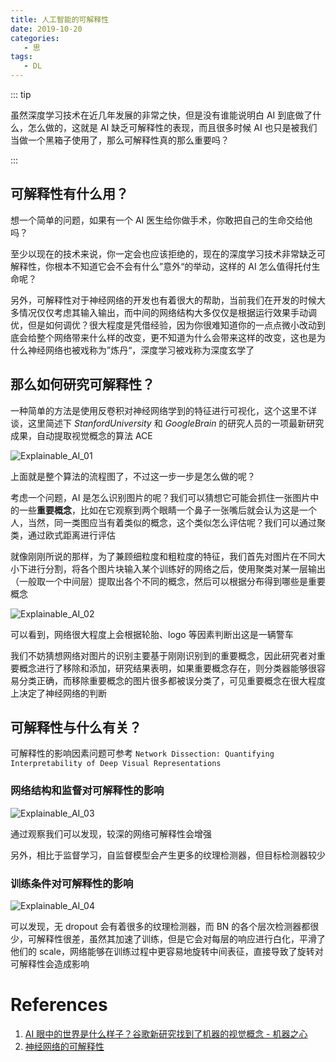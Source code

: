 ```yaml
---
title: 人工智能的可解释性
date: 2019-10-20
categories:
   - 思
tags:
   - DL
---
```


::: tip

虽然深度学习技术在近几年发展的非常之快，但是没有谁能说明白 AI 到底做了什么，怎么做的，这就是 AI 缺乏可解释性的表现，而且很多时候 AI 也只是被我们当做一个黑箱子使用了，那么可解释性真的那么重要吗？

:::

<!-- more -->

## 可解释性有什么用？

想一个简单的问题，如果有一个 AI 医生给你做手术，你敢把自己的生命交给他吗？

至少以现在的技术来说，你一定会也应该拒绝的，现在的深度学习技术非常缺乏可解释性，你根本不知道它会不会有什么”意外“的举动，这样的 AI 怎么值得托付生命呢？

另外，可解释性对于神经网络的开发也有着很大的帮助，当前我们在开发的时候大多情况仅仅考虑其输入输出，而中间的网络结构大多仅仅是根据运行效果手动调优，但是如何调优？很大程度是凭借经验，因为你很难知道你的一点点微小改动到底会给整个网络带来什么样的改变，更不知道为什么会带来这样的改变，这也是为什么神经网络也被戏称为”炼丹“，深度学习被戏称为深度玄学了

## 那么如何研究可解释性？

一种简单的方法是使用反卷积对神经网络学到的特征进行可视化，这个这里不详谈，这里简述下 $Stanford University$ 和 $Google Brain$ 的研究人员的一项最新研究成果，自动提取视觉概念的算法 ACE

![Explainable_AI_01](../Images/Explainable_AI_01.png)

上面就是整个算法的流程图了，不过这一步一步是怎么做的呢？

考虑一个问题，AI 是怎么识别图片的呢？我们可以猜想它可能会抓住一张图片中的一些**重要概念**，比如在它观察到两个眼睛一个鼻子一张嘴后就会认为这是一个人，当然，同一类图应当有着类似的概念，这个类似怎么评估呢？我们可以通过聚类，通过欧式距离进行评估

就像刚刚所说的那样，为了兼顾细粒度和粗粒度的特征，我们首先对图片在不同大小下进行分割，将各个图片块输入某个训练好的网络之后，使用聚类对某一层输出（一般取一个中间层）提取出各个不同的概念，然后可以根据分布得到哪些是重要概念

![Explainable_AI_02](../Images/Explainable_AI_02.png)

可以看到，网络很大程度上会根据轮胎、logo 等因素判断出这是一辆警车

我们不妨猜想网络对图片的识别主要基于刚刚识别到的重要概念，因此研究者对重要概念进行了移除和添加，研究结果表明，如果重要概念存在，则分类器能够很容易分类正确，而移除重要概念的图片很多都被误分类了，可见重要概念在很大程度上决定了神经网络的判断

## 可解释性与什么有关？

可解释性的影响因素问题可参考 `Network Dissection: Quantifying Interpretability of Deep Visual Representations`

### 网络结构和监督对可解释性的影响

![Explainable_AI_03](../Images/Explainable_AI_03.png)

通过观察我们可以发现，较深的网络可解释性会增强

另外，相比于监督学习，自监督模型会产生更多的纹理检测器，但目标检测器较少

### 训练条件对可解释性的影响

![Explainable_AI_04](../Images/Explainable_AI_04.png)

可以发现，无 dropout 会有着很多的纹理检测器，而 BN 的各个层次检测器都很少，可解释性很差，虽然其加速了训练，但是它会对每层的响应进行白化，平滑了他们的 scale，网络能够在训练过程中更容易地旋转中间表征，直接导致了旋转对可解释性会造成影响

# References

1. [AI 眼中的世界是什么样子？谷歌新研究找到了机器的视觉概念 - 机器之心](https://mp.weixin.qq.com/s/JXJYvnLqLLuSclsd4ZTySA)
2. [神经网络的可解释性](https://blog.csdn.net/isMarvellous/article/details/75900055)
